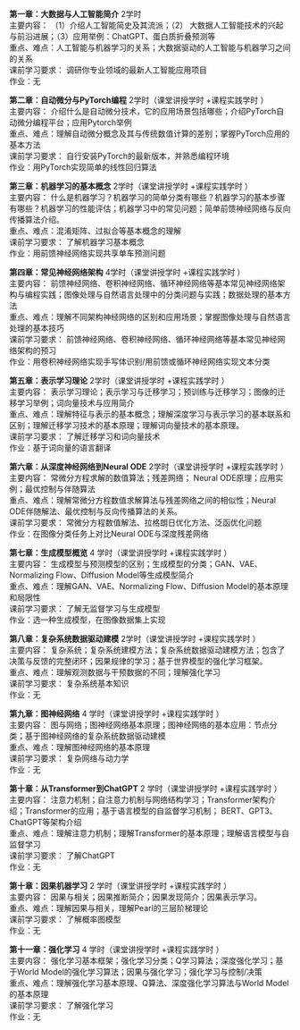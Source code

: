 **第一章：大数据与人工智能简介**                       2学时<br>
主要内容： （1）介绍人工智能简史及其流派；（2） 大数据人工智能技术的兴起与前沿进展；（3）应用举例：ChatGPT、蛋白质折叠预测等<br>
重点、难点：人工智能与机器学习的关系；大数据驱动的人工智能与机器学习之间的关系<br>
课前学习要求： 调研你专业领域的最新人工智能应用项目<br>
作业：无<br>

  **第二章：自动微分与PyTorch编程**     2学时（课堂讲授学时 +课程实践学时 ）<br>
  主要内容： 介绍什么是自动微分技术，它的应用场景包括哪些；介绍PyTorch自动微分编程平台；应用Pytorch举例<br>
  重点、难点：理解自动微分概念及其与传统数值计算的差别；掌握PyTorch应用的基本方法<br>
  课前学习要求： 自行安装PyTorch的最新版本，并熟悉编程环境<br>
  作业：用PyTorch实现简单的线性回归算法<br>

  **第三章：机器学习的基本概念**   2学时（课堂讲授学时 +课程实践学时 ）<br>
  主要内容： 什么是机器学习？机器学习的简单分类有哪些？机器学习的基本步骤有哪些？机器学习的性能评估；机器学习中的常见问题；简单前馈神经网络与反向传播算法介绍。<br>
  重点、难点：混淆矩阵、过拟合等基本概念的理解<br>
  课前学习要求： 了解机器学习基本概念<br>
  作业：用前馈神经网络实现共享单车预测问题<br>

  **第四章：常见神经网络架构**   4学时（课堂讲授学时 +课程实践学时 ）<br>
  主要内容： 前馈神经网络、卷积神经网络、循环神经网络等基本常见神经网络架构与编程实践；图像处理与自然语言处理中的分类问题与实践；数据处理的基本方法<br>
  重点、难点：理解不同架构神经网络的区别和应用场景；掌握图像处理与自然语言处理的基本技巧<br>
  课前学习要求： 前馈神经网络、卷积神经网络、循环神经网络等基本常见神经网络架构的预习<br>
  作业：用卷积神经网络实现手写体识别/用前馈或循环神经网络实现文本分类<br>

  **第五章：表示学习理论**   2学时（课堂讲授学时 +课程实践学时 ）<br>
  主要内容： 表示学习理论；表示学习与迁移学习；预训练与迁移学习；图像的迁移学习举例；词向量技术与应用简介<br>
  重点、难点：理解特征与表示的基本概念；理解深度学习与表示学习的基本联系和区别；理解迁移学习技术的基本原理；理解词向量技术的基本原理。<br>
  课前学习要求： 了解迁移学习和词向量技术<br>
  作业：基于词向量的语言翻译<br>

  **第六章：从深度神经网络到Neural ODE**   2学时（课堂讲授学时 +课程实践学时 ）<br>
  主要内容： 常微分方程求解的数值算法；残差网络； Neural ODE原理；应用实例；最优控制与伴随算法<br>
  重点、难点：理解常微分方程数值求解算法与残差网络之间的相似性；Neural ODE伴随解法、最优控制与反向传播算法的关系。<br>
  课前学习要求： 常微分方程数值解法、拉格朗日优化方法、泛函优化问题<br>
  作业：在图像分类任务上对比Neural ODE与深度残差网络<br>

  **第七章：生成模型概览**   4 学时（课堂讲授学时 +课程实践学时 ）<br>
  主要内容： 生成模型与预测模型的区别；生成模型的分类；GAN、VAE、Normalizing Flow、Diffusion Model等生成模型简介<br>
  重点、难点：理解GAN、VAE、Normalizing Flow、Diffusion Model的基本原理和局限性<br>
  课前学习要求： 了解无监督学习与生成模型<br>
  作业：选一种生成模型，在图像数据集上实现<br>

  **第八章：复杂系统数据驱动建模**   2学时（课堂讲授学时 +课程实践学时 ）<br>
  主要内容： 复杂系统；复杂系统建模方法；复杂系统数据驱动建模方法；包含了决策与反馈的完整闭环；因果规律的学习；基于世界模型的强化学习框架。<br>
  重点、难点：理解观测数据与干预数据的不同；理解强化学习<br>
  课前学习要求： 复杂系统基本知识<br>
  作业：无<br>

  **第九章：图神经网络**   4 学时（课堂讲授学时 +课程实践学时 ）<br>
  主要内容： 图与网络；图神经网络基本原理；图神经网络的基本应用：节点分类；基于图神经网络的复杂系统数据驱动建模<br>
  重点、难点：理解图神经网络的基本原理<br>
  课前学习要求： 复杂网络与动力学<br>
  作业：无<br>

  **第十章：从Transformer到ChatGPT**   2 学时（课堂讲授学时 +课程实践学时 ）<br>
  主要内容： 注意力机制；自注意力机制与网络结构学习；Transformer架构介绍；Transformer的应用；基于语言模型的自监督学习机制； BERT、GPT3、ChatGPT等架构介绍<br>
  重点、难点：理解注意力机制；理解Transformer的基本原理；理解语言模型与自监督学习<br>
  课前学习要求： 了解ChatGPT<br>
  作业：无<br>

  **第十章：因果机器学习**   2 学时（课堂讲授学时 +课程实践学时 ）<br>
  主要内容： 因果与相关；因果推断简介；因果发现简介；因果表示学习。<br>
  重点、难点：理解因果与相关，理解Pearl的三层阶梯理论<br>
  课前学习要求： 了解概率图模型<br>
  作业：无<br>

  **第十一章：强化学习**   4 学时（课堂讲授学时 +课程实践学时 ）<br>
  主要内容： 强化学习基本框架；强化学习分类；Q学习算法；深度强化学习；基于World Model的强化学习算法；因果与强化学习；强化学习与控制/决策<br>
  重点、难点：理解强化学习基本原理、Q算法、深度强化学习算法与World Model的基本原理<br>
  课前学习要求： 了解强化学习<br>
  作业：无<br>
